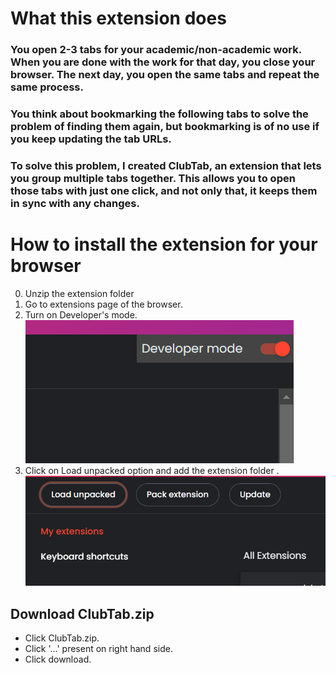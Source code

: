 # What this extension does
### You open 2-3 tabs for your academic/non-academic work. When you are done with the work for that day, you close your browser. The next day, you open the same tabs and repeat the same process.
### You think about bookmarking the following tabs to solve the problem of finding them again, but bookmarking is of no use if you keep updating the tab URLs.
### To solve this problem, I created ClubTab, an extension that lets you group multiple tabs together. This allows you to open those tabs with just one click, and not only that, it keeps them in sync with any changes.

# How to install the extension for your browser
0. Unzip the extension folder
1. Go to extensions page of the browser.
2. Turn on Developer's mode.
![Turn ON Developer's mode ](<Screenshot 2024-05-12 030351.png>)
3. Click on Load unpacked option and add the extension folder .
![Load unpacked option](<Screenshot 2024-05-12 030435.png>)

## Download ClubTab.zip 
- Click ClubTab.zip.
- Click '...' present on right hand side.
- Click download.